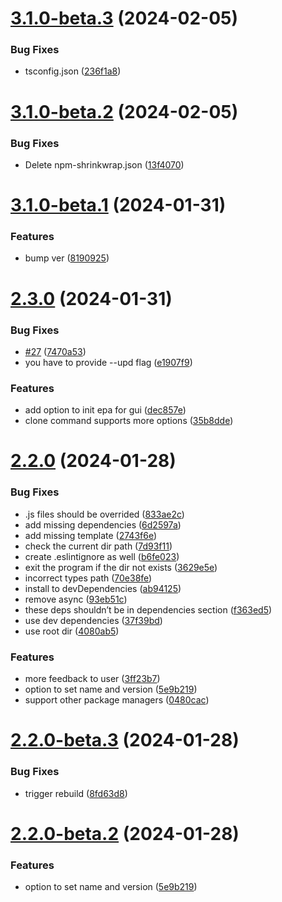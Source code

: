 # [3.1.0-beta.3](https://github.com/ProxityStudios/freshland/compare/v3.1.0-beta.2...v3.1.0-beta.3) (2024-02-05)


### Bug Fixes

* tsconfig.json ([236f1a8](https://github.com/ProxityStudios/freshland/commit/236f1a8ac41f2c31038fc4cb59594d658e9f5cbc))

# [3.1.0-beta.2](https://github.com/ProxityStudios/freshland/compare/v3.1.0-beta.1...v3.1.0-beta.2) (2024-02-05)


### Bug Fixes

* Delete npm-shrinkwrap.json ([13f4070](https://github.com/ProxityStudios/freshland/commit/13f4070f54a504491e6667f77b1632c199a586b8))

# [3.1.0-beta.1](https://github.com/ProxityStudios/freshland/compare/v3.0.1-beta.1...v3.1.0-beta.1) (2024-01-31)

### Features

-  bump ver ([8190925](https://github.com/ProxityStudios/freshland/commit/819092549c8661058a867bc22f49dd478a234752))

# [2.3.0](https://github.com/ProxityStudios/freshland/compare/v2.2.0...v2.3.0) (2024-01-31)

### Bug Fixes

-  [#27](https://github.com/ProxityStudios/freshland/issues/27) ([7470a53](https://github.com/ProxityStudios/freshland/commit/7470a53058fdb4a845b09522ef5a84c26385f8e2))
-  you have to provide --upd flag ([e1907f9](https://github.com/ProxityStudios/freshland/commit/e1907f9694cb05af95f397a74f2a5e29800cca43))

### Features

-  add option to init epa for gui ([dec857e](https://github.com/ProxityStudios/freshland/commit/dec857e765478faffa7f52e9c1edf0f36e00eae5))
-  clone command supports more options ([35b8dde](https://github.com/ProxityStudios/freshland/commit/35b8ddebf35f17a451d04c2cbeafadb2bc6292c6))

# [2.2.0](https://github.com/ProxityStudios/freshland/compare/v2.1.0...v2.2.0) (2024-01-28)

### Bug Fixes

-  .js files should be overrided ([833ae2c](https://github.com/ProxityStudios/freshland/commit/833ae2c7055b84b72e99df927d2842d17bf1d6a1))
-  add missing dependencies ([6d2597a](https://github.com/ProxityStudios/freshland/commit/6d2597a613e361e88df96c8b01fa7f36d3a50076))
-  add missing template ([2743f6e](https://github.com/ProxityStudios/freshland/commit/2743f6e079e979652827e238717f99fbba02a012))
-  check the current dir path ([7d93f11](https://github.com/ProxityStudios/freshland/commit/7d93f11beb4184572776d37c6beb597eafe6bb1f))
-  create .eslintignore as well ([b6fe023](https://github.com/ProxityStudios/freshland/commit/b6fe0238a2847b82f1ec118284d287a99e78d809))
-  exit the program if the dir not exists ([3629e5e](https://github.com/ProxityStudios/freshland/commit/3629e5e8ca4c03103ffda71b042e6a64b8a14c43))
-  incorrect types path ([70e38fe](https://github.com/ProxityStudios/freshland/commit/70e38fefa6f4cf8afcda37da4322f18395de75bb))
-  install to devDependencies ([ab94125](https://github.com/ProxityStudios/freshland/commit/ab94125be2fae482c31ebc99a32d6394e3825c50))
-  remove async ([93eb51c](https://github.com/ProxityStudios/freshland/commit/93eb51c85496826e5ee057fc63ebb60964a3fa49))
-  these deps shouldn’t be in dependencies section ([f363ed5](https://github.com/ProxityStudios/freshland/commit/f363ed50595c6f2bda519ee1da22b795af3f59e2))
-  use dev dependencies ([37f39bd](https://github.com/ProxityStudios/freshland/commit/37f39bda231abfea685cc294165f8e81ba0b9a07))
-  use root dir ([4080ab5](https://github.com/ProxityStudios/freshland/commit/4080ab55de3682e5bbb34911291ac4c4ae18861a))

### Features

-  more feedback to user ([3ff23b7](https://github.com/ProxityStudios/freshland/commit/3ff23b72b69870d2ad0eded851ed2923aaa00158))
-  option to set name and version ([5e9b219](https://github.com/ProxityStudios/freshland/commit/5e9b219795624bc76b27cece267e65efb0e77273))
-  support other package managers ([0480cac](https://github.com/ProxityStudios/freshland/commit/0480cac2b8d9ff463e06a1ff2bcb2fdef41eb3d8))

# [2.2.0-beta.3](https://github.com/ProxityStudios/freshland/compare/v2.2.0-beta.2...v2.2.0-beta.3) (2024-01-28)

### Bug Fixes

-  trigger rebuild ([8fd63d8](https://github.com/ProxityStudios/freshland/commit/8fd63d8c414f0a28e08ec351579bc82378d2973e))

# [2.2.0-beta.2](https://github.com/ProxityStudios/freshland/compare/v2.2.0-beta.1...v2.2.0-beta.2) (2024-01-28)

### Features

-  option to set name and version ([5e9b219](https://github.com/ProxityStudios/freshland/commit/5e9b219795624bc76b27cece267e65efb0e77273))
